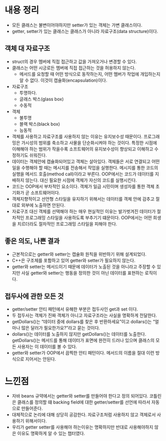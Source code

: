 # 내용 정리

- 모든 클래스는 불변이어야하지만 setter가 있는 객체는 가변 클래스이다.
- getter, setter가 있는 클래스는 클래스가 아니라 자료구조(data structure)이다.

## 객체 대 자료구조

- struct의 경우 멤버에 직접 접근하고 값을 가져오거나 변경할 수 있다.
- 클래스는 어떤 시긍로든 멤버에 직접 접근하는 것을 허용하지 않는다.
    - 메서드를 요청할 때 어떤 방식으로 동작하는지, 어떤 멤버가 작업에 개입하는지 알 수 없다. 이것이 캡슐화(encapsulation)이다.
- 자료구조
    - 투명하다.
    - 글래스 박스(glass box)
    - 수동적
- 객체
    - 불투명
    - 블랙 박스(black box)
    - 능동적
- 객체를 사용하고 자료구조를 사용하지 않는 이유는 유지보수성 때문이다. 프로그래밍은 가시성의 범위를 축소하고 사물을 단순화시켜야 하는 것이다. 특정한 시점에 이해해야 하는 범위가 작을수록 소프트웨어의 유지보수성이 향상되고 이해하고 수정하기도 쉬워진다.
- 데이터는 객체안에 캡슐화되어있고 객체는 살아있다. 객체들은 서로 연결되고 어떤 일을 수행해야 할 때는 메시지를 전송해서 작업을 실행한다. 메시지를 통한 코드의 실행을 메서드 호출(method call)이라고 부른다. OOP에서는 코드가 데이터를 지배하지 않는다. 대신 필요한 시점에 객체가 자신의 코드를 실행시킨다.
- 코드는 OOP에서 부차적인 요소이다. 객체가 일급 시민이며 생성자를 통한 객체 초기화가 곧 소프트웨어이다.
- 객체지향적이고 선언형 스타일을 유지하기 위해서는 데이터를 객체 안에 감추고 절대로 외부에 노출하면 안된다.
- 자료구조 대신 객체를 선택해야 하는 매우 현실적인 이유는 발가벗겨진 데이터가 절차적인 프로그래밍 스타일을 사용하도록 부추기기 떄문이다. OOP에서는 어떤 희생을 치르더라도 절차적인 프로그래밍 스타일을 피해야 한다.

## 좋은 의도, 나쁜 결과

- 근본적으로는 getter와 setter는 캡슐화 원칙을 위반하기 위해 설계되었다.
- C++은 구조체를 포함하고 있어 getter와 setter가 필요하지 않는다.
- getter와 setter는 메서드이기 때문에 데이터가 노출된 것을 아니라고 주장할 수 있지만 사실 getter와 setter는 행동을 정의한 것이 아닌 데이터를 표현하는 로직이다.

## 접두사에 관한 모든 것

- getter/setter 안티 패턴에서 유해한 부분은 접두사인 get과 set 이다.
- 두 접두사는 객체가 진짜 객체가 아니고 자료구조라는 사실을 명확하게 전달한다.
- getDollars()는 “데이터 중에 dollars를 찾은 후 반환하세요”이고 dollars()는 “얼마나 많은 달러가 필요한가요?”라고 묻는 것이다.
- dollars()는 데이터를 노출하지 않지만 getDollars()는 데이터를 노출한다. getDollars()는 메서드를 통해 데이터가 표면에 완전히 드러나 있으며 클래스의 모든 사용자는 이 데이터를 볼 수 있다.
- getter와 setter가 OOP에서 끔찍한 안티 패턴이다. 메서드의 이름을 절대 이런 방식으로 지어서는 안된다.

# 느낀점

- 자바 beans 규약에서는 getter와 setter를 만들어야 한다고 정의 되어있다. 코틀린은 클래스를 정의할 떄 backing field에 대한 getter/setter를 선언에 따라서 자동으로 만들어준다.
- 대체적으로 논리에 대해 상당히 공감한다. 자료구조처럼 사용하지 않고 객체로서 사용하기 위해서이다.
- 우리가 getter setter를 사용해야 하는이유는 명확하지만 반대로 사용해야하지 않은 이유도 명확하게 알 수 있는 챕터였다.

